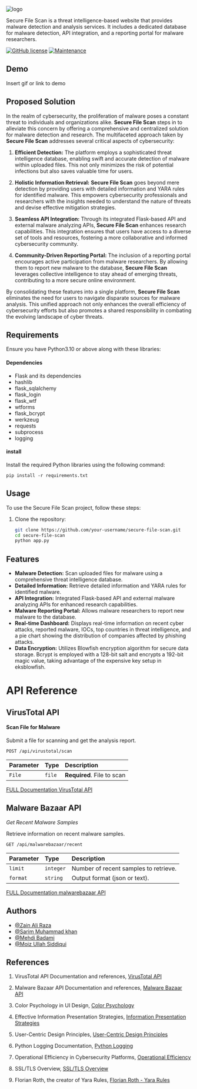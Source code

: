 
![logo](https://github.com/0xZainRaza/Secure-File-Scan/assets/98187755/06b951d4-010e-43b3-a7f0-781d4ae9fb41)



Secure File Scan is a threat intelligence-based website that provides malware detection and analysis services. It includes a dedicated database for malware detection, API integration, and a reporting portal for malware researchers.


[![GitHub license](https://img.shields.io/github/license/creecros/simple_logo_gen.svg)](https://github.com/0xZainRaza/Secure-File-Scan/blob/main/LICENSE)
[![Maintenance](https://img.shields.io/badge/Maintained%3F-yes-green.svg)](https://github.com/0xZainRaza/Secure-File-Scan/graphs/contributors)


## Demo

Insert gif or link to demo



## Proposed Solution

In the realm of cybersecurity, the proliferation of malware poses a constant threat to individuals and organizations alike. **Secure File Scan** steps in to alleviate this concern by offering a comprehensive and centralized solution for malware detection and research. The multifaceted approach taken by **Secure File Scan** addresses several critical aspects of cybersecurity:

1. **Efficient Detection:** The platform employs a sophisticated threat intelligence database, enabling swift and accurate detection of malware within uploaded files. This not only minimizes the risk of potential infections but also saves valuable time for users.

2. **Holistic Information Retrieval:** **Secure File Scan** goes beyond mere detection by providing users with detailed information and YARA rules for identified malware. This empowers cybersecurity professionals and researchers with the insights needed to understand the nature of threats and devise effective mitigation strategies.

3. **Seamless API Integration:** Through its integrated Flask-based API and external malware analyzing APIs, **Secure File Scan** enhances research capabilities. This integration ensures that users have access to a diverse set of tools and resources, fostering a more collaborative and informed cybersecurity community.

4. **Community-Driven Reporting Portal:** The inclusion of a reporting portal encourages active participation from malware researchers. By allowing them to report new malware to the database, **Secure File Scan** leverages collective intelligence to stay ahead of emerging threats, contributing to a more secure online environment.

By consolidating these features into a single platform, **Secure File Scan** eliminates the need for users to navigate disparate sources for malware analysis. This unified approach not only enhances the overall efficiency of cybersecurity efforts but also promotes a shared responsibility in combating the evolving landscape of cyber threats.

## Requirements

Ensure you have Python3.10 or above along with these libraries:

#### Dependencies

- Flask and its dependencies
- hashlib
- flask_sqlalchemy
- flask_login
- flask_wtf
- wtforms
- flask_bcrypt
- werkzeug
- requests
- subprocess
- logging

#### install

Install the required Python libraries using the following command:

    pip install -r requirements.txt



## Usage

To use the Secure File Scan project, follow these steps:

1. Clone the repository:

   ```bash
   git clone https://github.com/your-username/secure-file-scan.git
   cd secure-file-scan
   python app.py

## Features

- **Malware Detection:** Scan uploaded files for malware using a comprehensive threat intelligence database.
- **Detailed Information:** Retrieve detailed information and YARA rules for identified malware.
- **API Integration:** Integrated Flask-based API and external malware analyzing APIs for enhanced research capabilities.
- **Malware Reporting Portal:** Allows malware researchers to report new malware to the database.
- **Real-time Dashboard:** Displays real-time information on recent cyber attacks, reported malware, IOCs, top countries in threat intelligence, and a pie chart showing the distribution of companies affected by phishing attacks.
- **Data Encryption:** Utilizes Blowfish encryption algorithm for secure data storage. Bcrypt is employed with a 128-bit salt and encrypts a 192-bit magic value, taking advantage of the expensive key setup in eksblowfish.


# API Reference

## VirusTotal API

#### Scan File for Malware

Submit a file for scanning and get the analysis report.

```http
POST /api/virustotal/scan
```

| Parameter | Type     | Description                |
| :-------- | :------- | :------------------------- |
| `File` | `file` | **Required**.  File to scan |

[FULL Documentation VirusTotal API](https://docs.virustotal.com/reference/post_files)


## Malware Bazaar API

*Get Recent Malware Samples*

Retrieve information on recent malware samples.

```
GET /api/malwarebazaar/recent
```
| Parameter | Type     | Description                |
| :-------- | :------- | :------------------------- |
| `limit` | `integer` |   Number of recent samples to retrieve. |
| `format` | `string` |   Output format (json or text). |


[FULL Documentation malwarebazaar API](https://bazaar.abuse.ch/api/)

## Authors
- [@Zain Ali Raza](https://www.linkedin.com/in/zain-ali-raza-7372b1219/)
- [@Sarim Muhammad khan](https://www.linkedin.com/in/sarim-mohammed-khan-65bb921a3/)
- [@Mehdi Badami](https://www.linkedin.com/in/mehdi-badami-bb1509258/)
- [@Moiz Ullah Siddiqui](https://www.linkedin.com/in/moiz-sid/)


## References

1. VirusTotal API Documentation and references,
   [VirusTotal API](https://docs.virustotal.com/reference/public-vs-premium-api)

2. Malware Bazaar API Documentation and references,
   [Malware Bazaar API](https://bazaar.abuse.ch/api/)

3. Color Psychology in UI Design,
   [Color Psychology](www.example.com/color-psychology)

4. Effective Information Presentation Strategies,
   [Information Presentation Strategies](www.example.com/information-presentation)

5. User-Centric Design Principles,
   [User-Centric Design Principles](www.example.com/user-centric-design)

6. Python Logging Documentation,
   [Python Logging](https://docs.python.org/3/library/logging.html)

7. Operational Efficiency in Cybersecurity Platforms,
   [Operational Efficiency](www.example.com/operational-efficiency-cybersecurity)

8. SSL/TLS Overview,
   [SSL/TLS Overview](www.example.com/ssl-tls-overview)

9. Florian Roth, the creator of Yara Rules,
   [Florian Roth - Yara Rules](https://github.com/Neo23x0)
